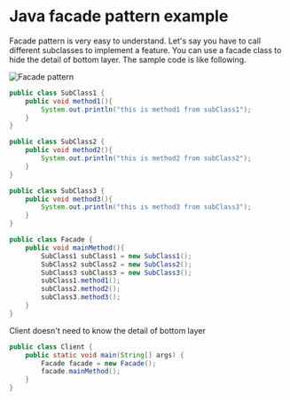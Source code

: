 # Java facade pattern example
Facade pattern is very easy to understand. Let's say you have to call different subclasses to implement a feature.
You can use a facade class to hide the detail of bottom layer. The sample code is like following.

![Facade pattern](https://uploads.disquscdn.com/images/13fbc6d42b5f4ac817d571b5eb63e38eb6590d4f659f92e372c605ba979f4420.png)

```java
public class SubClass1 {
    public void method1(){
        System.out.println("this is method1 from subClass1");
    }
}

public class SubClass2 {
    public void method2(){
        System.out.println("this is method2 from subClass2");
    }
}

public class SubClass3 {
    public void method3(){
        System.out.println("this is method3 from subClass3");
    }
}

public class Facade {
    public void mainMethod(){
        SubClass1 subClass1 = new SubClass1();
        SubClass2 subClass2 = new SubClass2();
        SubClass3 subClass3 = new SubClass3();
        subClass1.method1();
        subClass2.method2();
        subClass3.method3();
    }
}
```
Client doesn't need to know the detail of bottom layer
```java
public class Client {
    public static void main(String[] args) {
        Facade facade = new Facade();
        facade.mainMethod();
    }
}
```
